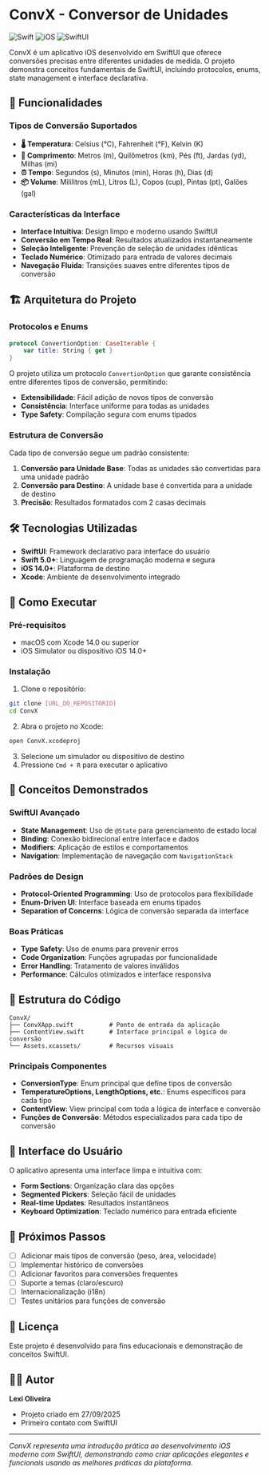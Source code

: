 # ConvX - Conversor de Unidades

![Swift](https://img.shields.io/badge/Swift-5.0-orange.svg)
![iOS](https://img.shields.io/badge/iOS-14.0+-blue.svg)
![SwiftUI](https://img.shields.io/badge/SwiftUI-4.0+-green.svg)

ConvX é um aplicativo iOS desenvolvido em SwiftUI que oferece conversões precisas entre diferentes unidades de medida. O projeto demonstra conceitos fundamentais de SwiftUI, incluindo protocolos, enums, state management e interface declarativa.

## 🚀 Funcionalidades

### Tipos de Conversão Suportados

- **🌡️ Temperatura**: Celsius (°C), Fahrenheit (°F), Kelvin (K)
- **📏 Comprimento**: Metros (m), Quilômetros (km), Pés (ft), Jardas (yd), Milhas (mi)
- **⏰ Tempo**: Segundos (s), Minutos (min), Horas (h), Dias (d)
- **📦 Volume**: Mililitros (mL), Litros (L), Copos (cup), Pintas (pt), Galões (gal)

### Características da Interface

- **Interface Intuitiva**: Design limpo e moderno usando SwiftUI
- **Conversão em Tempo Real**: Resultados atualizados instantaneamente
- **Seleção Inteligente**: Prevenção de seleção de unidades idênticas
- **Teclado Numérico**: Otimizado para entrada de valores decimais
- **Navegação Fluida**: Transições suaves entre diferentes tipos de conversão

## 🏗️ Arquitetura do Projeto

### Protocolos e Enums

```swift
protocol ConvertionOption: CaseIterable {
    var title: String { get }
}
```

O projeto utiliza um protocolo `ConvertionOption` que garante consistência entre diferentes tipos de conversão, permitindo:

- **Extensibilidade**: Fácil adição de novos tipos de conversão
- **Consistência**: Interface uniforme para todas as unidades
- **Type Safety**: Compilação segura com enums tipados

### Estrutura de Conversão

Cada tipo de conversão segue um padrão consistente:
1. **Conversão para Unidade Base**: Todas as unidades são convertidas para uma unidade padrão
2. **Conversão para Destino**: A unidade base é convertida para a unidade de destino
3. **Precisão**: Resultados formatados com 2 casas decimais

## 🛠️ Tecnologias Utilizadas

- **SwiftUI**: Framework declarativo para interface do usuário
- **Swift 5.0+**: Linguagem de programação moderna e segura
- **iOS 14.0+**: Plataforma de destino
- **Xcode**: Ambiente de desenvolvimento integrado

## 📱 Como Executar

### Pré-requisitos

- macOS com Xcode 14.0 ou superior
- iOS Simulator ou dispositivo iOS 14.0+

### Instalação

1. Clone o repositório:
```bash
git clone [URL_DO_REPOSITORIO]
cd ConvX
```

2. Abra o projeto no Xcode:
```bash
open ConvX.xcodeproj
```

3. Selecione um simulador ou dispositivo de destino
4. Pressione `Cmd + R` para executar o aplicativo

## 🎯 Conceitos Demonstrados

### SwiftUI Avançado

- **State Management**: Uso de `@State` para gerenciamento de estado local
- **Binding**: Conexão bidirecional entre interface e dados
- **Modifiers**: Aplicação de estilos e comportamentos
- **Navigation**: Implementação de navegação com `NavigationStack`

### Padrões de Design

- **Protocol-Oriented Programming**: Uso de protocolos para flexibilidade
- **Enum-Driven UI**: Interface baseada em enums tipados
- **Separation of Concerns**: Lógica de conversão separada da interface

### Boas Práticas

- **Type Safety**: Uso de enums para prevenir erros
- **Code Organization**: Funções agrupadas por funcionalidade
- **Error Handling**: Tratamento de valores inválidos
- **Performance**: Cálculos otimizados e interface responsiva

## 🔧 Estrutura do Código

```
ConvX/
├── ConvXApp.swift          # Ponto de entrada da aplicação
├── ContentView.swift       # Interface principal e lógica de conversão
└── Assets.xcassets/        # Recursos visuais
```

### Principais Componentes

- **ConversionType**: Enum principal que define tipos de conversão
- **TemperatureOptions, LengthOptions, etc.**: Enums específicos para cada tipo
- **ContentView**: View principal com toda a lógica de interface e conversão
- **Funções de Conversão**: Métodos especializados para cada tipo de conversão

## 🎨 Interface do Usuário

O aplicativo apresenta uma interface limpa e intuitiva com:

- **Form Sections**: Organização clara das opções
- **Segmented Pickers**: Seleção fácil de unidades
- **Real-time Updates**: Resultados instantâneos
- **Keyboard Optimization**: Teclado numérico para entrada eficiente

## 🚀 Próximos Passos

- [ ] Adicionar mais tipos de conversão (peso, área, velocidade)
- [ ] Implementar histórico de conversões
- [ ] Adicionar favoritos para conversões frequentes
- [ ] Suporte a temas (claro/escuro)
- [ ] Internacionalização (i18n)
- [ ] Testes unitários para funções de conversão

## 📄 Licença

Este projeto é desenvolvido para fins educacionais e demonstração de conceitos SwiftUI.

## 👨‍💻 Autor

**Lexi Oliveira**
- Projeto criado em 27/09/2025
- Primeiro contato com SwiftUI

---

*ConvX representa uma introdução prática ao desenvolvimento iOS moderno com SwiftUI, demonstrando como criar aplicações elegantes e funcionais usando as melhores práticas da plataforma.*
